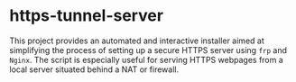 # https-tunnel-server
This project provides an automated and interactive installer aimed at simplifying the process of setting up a secure HTTPS server using `frp` and `Nginx`. The script is especially useful for serving HTTPS webpages from a local server situated behind a NAT or firewall.
